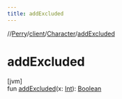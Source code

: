 ```yaml
---
title: addExcluded
---
```

//[Perry](../../../index.html)/[client](../index.html)/[Character](index.html)/[addExcluded](add-excluded.html)



# addExcluded



[jvm]\
fun [addExcluded](add-excluded.html)(x: [Int](https://kotlinlang.org/api/latest/jvm/stdlib/kotlin/-int/index.html)): [Boolean](https://kotlinlang.org/api/latest/jvm/stdlib/kotlin/-boolean/index.html)




